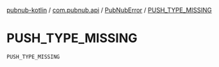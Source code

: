[pubnub-kotlin](../../index.md) / [com.pubnub.api](../index.md) / [PubNubError](index.md) / [PUSH_TYPE_MISSING](./-p-u-s-h_-t-y-p-e_-m-i-s-s-i-n-g.md)

# PUSH_TYPE_MISSING

`PUSH_TYPE_MISSING`